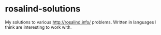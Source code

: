 rosalind-solutions
==================

My solutions to various http://rosalind.info/ problems. Written in languages I think are interesting to work with.
